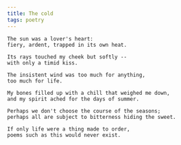 ```yaml
---
title: The cold
tags: poetry
---
```


    The sun was a lover's heart:
    fiery, ardent, trapped in its own heat.

    Its rays touched my cheek but softly --
    with only a timid kiss.

    The insistent wind was too much for anything,
    too much for life.

    My bones filled up with a chill that weighed me down,
    and my spirit ached for the days of summer.

    Perhaps we don't choose the course of the seasons;
    perhaps all are subject to bitterness hiding the sweet.

    If only life were a thing made to order,
    poems such as this would never exist.


